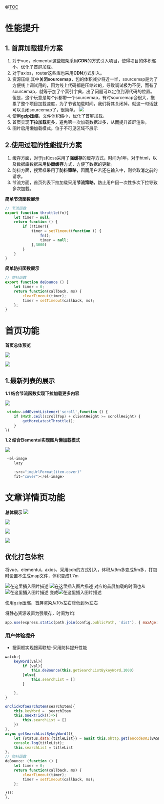 @[TOC](项目优化记录)
# 性能提升
## 1. 首屏加载提升方案
1. 对于vue，elementui这些框架采用**CDN**的方式引入项目，使得项目的体积缩小，优化了首屏加载。
2. 对于axios，router这些库也采用**CDN**方式引入。
3. 资源压缩,其中**关闭sourcemap**，包的体积减少将近一半，sourcemap是为了方便线上调试用的，因为线上代码都是压缩过的，导致调试极为不便，而有了sourcemap，就等于加了个索引字典，出了问题可以定位到源代码的位置。 但是，这个玩意是每个js都带一个sourcemap，有时sourcemap会很大，拖累了整个项目加载速度，为了节省加载时间，我们将其关闭掉。就这一句话就可以关闭sourcemap了，很简单。
![](https://imgkr.cn-bj.ufileos.com/6196fefa-5136-4bb1-bfa4-9859f81316a7.png)
4. 使用**gzip压缩**，文件体积缩小，优化了首屏加载。
5. 首页实现**下拉加载**更多，避免第一次加载数据过多，从而提升首屏渲染。
6. 图片启用懒加载模式。位于不可见区域不展示

## 2.使用过程的性能提升方案
1. 缓存方面，对于js和css采用了**强缓存**的缓存方式，时间为1年。对于html，以及数据库数据采用**协商缓存**方式，方便了数据的更新。
2. 防抖方面，搜索框采用了**防抖策略**，因而用户若还在输入中，则会取消之前的请求。
3. 节流方面，首页列表下拉加载采用**节流策略**，防止用户因一次性多次下拉导致多次加载。


**简单节流函数展示**
```js
// 节流函数
export function throttle(fn){
    let timer = null;
    return function () {
        if (!timer){
            timer = setTimeout(function () {
                fn();
                timer = null;
            },3000)
        }
    }
}
```

**简单防抖函数展示**
```js
// 防抖函数
export function deBounce () {
    let timer = 0;
    return function(callback, ms) {
        clearTimeout(timer);
        timer = setTimeout(callback, ms);
    };
}
```


# 首页功能
**首页总体预览**

![](https://imgkr.cn-bj.ufileos.com/da320717-6bbc-4775-8317-fe496ce1d0e7.png)

![](https://imgkr.cn-bj.ufileos.com/aada9a58-081c-44ac-9179-698750bfcf1f.png)

## 1.最新列表的展示

**1.1 结合节流函数实现下拉加载更多内容**

![](https://imgkr.cn-bj.ufileos.com/debf9db9-fb21-42c4-9dff-deb7a787e260.png)

```js  
 window.addEventListener('scroll',function () {
    if (Math.ceil(scrollTop) + clientHeight >= scrollHeight) {
        getMoreLatestThrottle();
    }
})
```

**1.2 结合Elementui实现图片懒加载模式**

![](https://imgkr.cn-bj.ufileos.com/f0f9585e-decd-4123-9f66-a2b60435e165.png)


```js
 <el-image
    lazy

    :src="imgUrlFormat(item.cover)"
    fit="cover"></el-image>
```
# 文章详情页功能
**总体展示**
![](https://imgkr.cn-bj.ufileos.com/9b5115bc-dcfc-4a9b-888e-2ddd7d990c34.png)

![](https://imgkr.cn-bj.ufileos.com/097c40e8-fbfc-4ace-97f0-cc46aa1c8a03.png)

![](https://imgkr.cn-bj.ufileos.com/c3b9ee18-99a1-4a45-af79-52301690c1c3.png)

![](https://imgkr.cn-bj.ufileos.com/146360e9-3837-40a7-bdd5-bed73ee01254.png)


## 优化打包体积

  将vue，elementui，axios，采用cdn的方式引入，体积从9m多变成5m多，打包时设置不生成map文件，体积变成1.7m
 
![在这里插入图片描述](https://img-blog.csdnimg.cn/20200407084229287.png)
![在这里插入图片描述](https://img-blog.csdnimg.cn/20200407084410405.png?x-oss-process=image/watermark,type_ZmFuZ3poZW5naGVpdGk,shadow_10,text_aHR0cHM6Ly9ibG9nLmNzZG4ubmV0L3dlaXhpbl80Mzk2NDE0OA==,size_16,color_FFFFFF,t_70)
对应的首屏加载的时间也从
![在这里插入图片描述](https://img-blog.csdnimg.cn/20200407084630331.png)
变成![在这里插入图片描述](https://img-blog.csdnimg.cn/20200407084651542.png)


使用gzip压缩，首屏渲染从10s左右降低到5s左右


将静态资源设置为强缓存，时间为1年
```js
app.use(express.static(path.join(config.publicPath, 'dist'), { maxAge: 60 * 1000 * 60 * 24 * 365 }))
```

### 用户体验提升

- 搜索框实现搜索联想-采用防抖提升性能

```js
watch:{
    keyWord(val){
        if (val){
            this.deBounce(this.getSearchListBykeyWord,1000)
        }else{
            this.searchList = []
        }

    },
}

onClickOfSearchItem(searchItem){
    this.keyWord =  searchItem
    this.$nextTick(()=>{
        this.searchList = []
    })
},
async getSearchListBykeyWord(){
    let {status,data:{titleList}} = await this.$http.get(encodeURI(BASE_URL+'/api/article/getTitleListByKeyWord?keyWord='+this.keyWord))
    console.log(titleList);
    this.searchList = titleList
},
// 防抖函数
deBounce: (function () {
    let timer = 0;
    return function(callback, ms) {
        clearTimeout(timer);
        timer = setTimeout(callback, ms);
    };

})()
},
```
